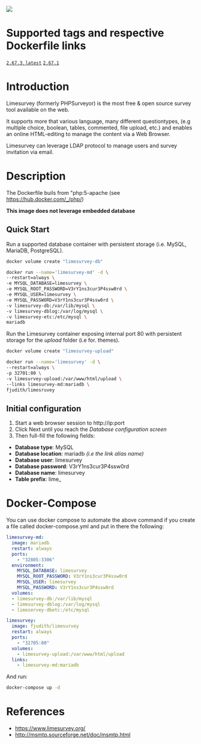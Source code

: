 [![](https://images.microbadger.com/badges/image/fjudith/limesurvey.svg)](https://microbadger.com/images/fjudith/limesurvey "Get your own image badge on microbadger.com")

# Supported tags and respective Dockerfile links

[`2.67.3`, `latest`](https://github.com/fjudith/docker-limesurvey/tree/2.67.3)
[`2.67.1`](https://github.com/fjudith/docker-limesurvey/tree/2.67.1)

# Introduction

Limesurvey (formerly PHPSurveyor) is the most free & open source survey tool available on the web.

It supports more that various language, many different questiontypes, (e.g multiple choice, boolean, tables, commented, file upload, etc.) and enables an online HTML-editing to manage the content via a Web Browser.

Limesurvey can leverage LDAP protocol to manage users and survey invitation via email. 

 # Description
The Dockerfile buils from "php:5-apache (see https://hub.docker.com/_/php/)

**This image does not leverage embedded database**

## Quick Start

Run a supported database container with persistent storage (i.e. MySQL, MariaDB, PostgreSQL).

```bash
docker volume create "limesurvey-db"

docker run --name='limesurvey-md' -d \
--restart=always \
-e MYSQL_DATABASE=limesurvey \
-e MYSQL_ROOT_PASSWORD=V3rY1ns3cur3P4ssw0rd \
-e MYSQL_USER=limesurvey \
-e MYSQL_PASSWORD=V3rY1ns3cur3P4ssw0rd \
-v limesurvey-db:/var/lib/mysql \
-v limesurvey-dblog:/var/log/mysql \
-v limesurvey-etc:/etc/mysql \
mariadb
```

Run the Limesurvey container exposing internal port 80 with persistent storage for the _upload_ folder (i.e for. themes).

```bash
docker volume create "limesurvey-upload"

docker run --name='limesurvey' -d \
--restart=always \
-p 32701:80 \
-v limesurvey-upload:/var/www/html/upload \
--links limesurvey-md:mariadb \
fjudith/limesruvey
```

## Initial configuration

1. Start a web browser session to http://ip:port
2. Click Next until you reach the _Database configuration screen_
3. Then full-fill the following fields:
* **Database type**: MySQL
* **Database location**: mariadb _(i.e the link alias name)_
* **Database user**: limesurvey
* **Database password**: V3rY1ns3cur3P4ssw0rd 
* **Database name**: limesurvey
* **Table prefix**: lime_

# Docker-Compose
You can use docker compose to automate the above command if you create a file called docker-compose.yml and put in there the following:

```yaml
limesurvey-md:
  image: mariadb
  restart: always
  ports:
    - "32805:3306"
  environment:
    MYSQL_DATABASE: limesurvey
    MYSQL_ROOT_PASSWORD: V3rY1ns3cur3P4ssw0rd
    MYSQL_USER: limesurvey
    MYSQL_PASSWORD: V3rY1ns3cur3P4ssw0rd
  volumes:
  - limesurvey-db:/var/lib/mysql
  - limesurvey-dblog:/var/log/mysql
  - limeservey-dbetc:/etc/mysql

limesurvey:
  image: fjudith/limesurvey
  restart: always
  ports:
    - "32705:80"
  volumes:
    - limesurvey-upload:/var/www/html/upload
  links:
    - limesurvey-md:mariadb
```

And run:

```bash
docker-compose up -d
```

# References

* https://www.limesurvey.org/
* http://msmtp.sourceforge.net/doc/msmtp.html